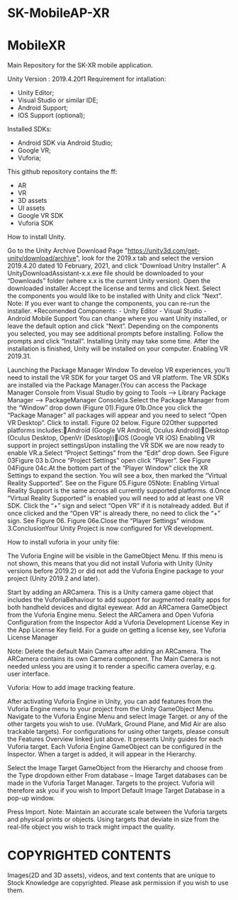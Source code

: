 # SK-MobileAP-XR
# MobileXR
Main Repository for the SK-XR mobile application.

Unity Version : 2019.4.20f1
Requirement for intallation: 
  - Unity Editor; 
  - Visual Studio or similar IDE; 
  - Android Support; 
  - IOS Support (optional);

Installed SDKs: 
  - Android SDK via Android Studio; 
  - Google VR; 
  - Vuforia;

This github repository contains the ff:
  - AR
  - VR
  - 3D assets
  - UI assets
  - Google VR SDK
  - Vuforia SDK


How to install Unity.

Go to the Unity Archive Download Page "https://unity3d.com/get-unity/download/archive", look for the 2019.x tab and select the version 2019.4.20 dated 10 February, 2021, and click “Download Unitry Installer”. A UnityDownloadAssistant-x.x.exe file should be downloaded to your “Downloads” folder (where x.x is the current Unity version).
Open the downloaded installer
Accept the license and terms and click Next.
Select the components you would like to be installed with Unity and click “Next”. Note: If you ever want to change the components, you can re-run the installer.
  *Recomended Components:
        - Unity Editor
        - Visual Studio
        - Android Mobile Support
You can change where you want Unity installed, or leave the default option and click “Next”.
Depending on the components you selected, you may see additional prompts before installing. Follow the prompts and click “Install”. Installing Unity may take some time. After the installation is finished, Unity will be installed on your computer.
Enabling VR 2019.31.

Launching the Package Manager Window To develop VR experiences, you’ll need to install the VR SDK for your target OS and VR platform. The VR SDKs are installed via the Package Manager.(You can access the Package Manager Console from Visual Studio by going to Tools --> Library Package Manager --> PackageManager Console)a.Select the Package Manager from the “Window” drop down (Figure 01).Figure 01b.Once you click the “Package Manager” all packages will appear and you need to select “Open VR Desktop”. Click to install. Figure 02 below. Figure 02Other supported platforms includes:Android (Google VR Android, Oculus Android)Desktop (Oculus Desktop, OpenVr (Desktop))iOS (Google VR iOS)
Enabling VR support in project settingsUpon installing the VR SDK we are now ready to enable VR.a.Select “Project Settings” from the “Edit” drop down. See Figure 03Figure 03 b.Once “Project Settings” open click “Player”. See Figure 04Figure 04c.At the bottom part of the “Player Window” click the XR Settings to expand the section. You will see a box, then marked the “Virtual Reality Supported”. See on the Figure 05.Figure 05Note: Enabling Virtual Reality Support is the same across all currently supported platforms. d.Once “Virtual Reality Supported” is enabled you will need to add at least one VR SDK. Click the “+” sign and select “Open VR” if it is notalready added. But if once clicked and the “Open VR” is already there, no need to click the “+” sign. See Figure 06. Figure 06e.Close the “Player Settings” window. 3.ConclusionYour Unity Project is now configured for VR development.


How to install vuforia in your unity file:

The Vuforia Engine will be visible in the GameObject Menu.
If this menu is not shown, this means that you did not install Vuforia with Unity (Unity versions before 2019.2) or did not add the Vuforia Engine package to your project (Unity 2019.2 and later).

Start by adding an ARCamera. This is a Unity camera game object that includes the VuforiaBehaviour to add support for augmented reality apps for both handheld devices and digital eyewear.
Add an ARCamera GameObject from the Vuforia Engine menu. Select the ARCamera and Open Vuforia Configuration from the Inspector Add a Vuforia Development License Key in the App License Key field. For a guide on getting a license key, see Vuforia License Manager

Note: Delete the default Main Camera after adding an ARCamera. The ARCamera contains its own Camera component. The Main Camera is not needed unless you are using it to render a specific camera overlay, e.g. user interface.

Vuforia: How to add image tracking feature.

After activating Vuforia Engine in Unity, you can add features from the Vuforia Engine menu to your project from the Unity GameObject Menu.
Navigate to the Vuforia Engine Menu and select Image Target. or any of the other targets you wish to use. (VuMark, Ground Plane, and Mid Air are also trackable targets). For configurations for using other targets, please consult the Features Overview linked just above. It presents Unity guides for each Vuforia target.
Each Vuforia Engine GameObject can be configured in the Inspector. When a target is added, it will appear in the Hierarchy.

Select the Image Target GameObject from the Hierarchy and choose from the Type dropdown either From database – Image Target databases can be made in the Vuforia Target Manager. Targets to the project. Vuforia will therefore ask you if you wish to Import Default Image Target Database in a pop-up window.

Press Import. Note: Maintain an accurate scale between the Vuforia targets and physical prints or objects. Using targets that deviate in size from the real-life object you wish to track might impact the quality.

# COPYRIGHTED CONTENTS
Images(2D and 3D assets), videos, and text contents that are unique to Stock Knowledge are copyrighted. Please ask permission if you wish to use them.
